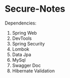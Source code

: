 # Secure-Notes

Dependencies:

1) Spring Web
2) DevTools
3) Spring Security
4) Lombok
5) Data Jpa
6) MySql
7) Swagger Doc
8) Hibernate Validation